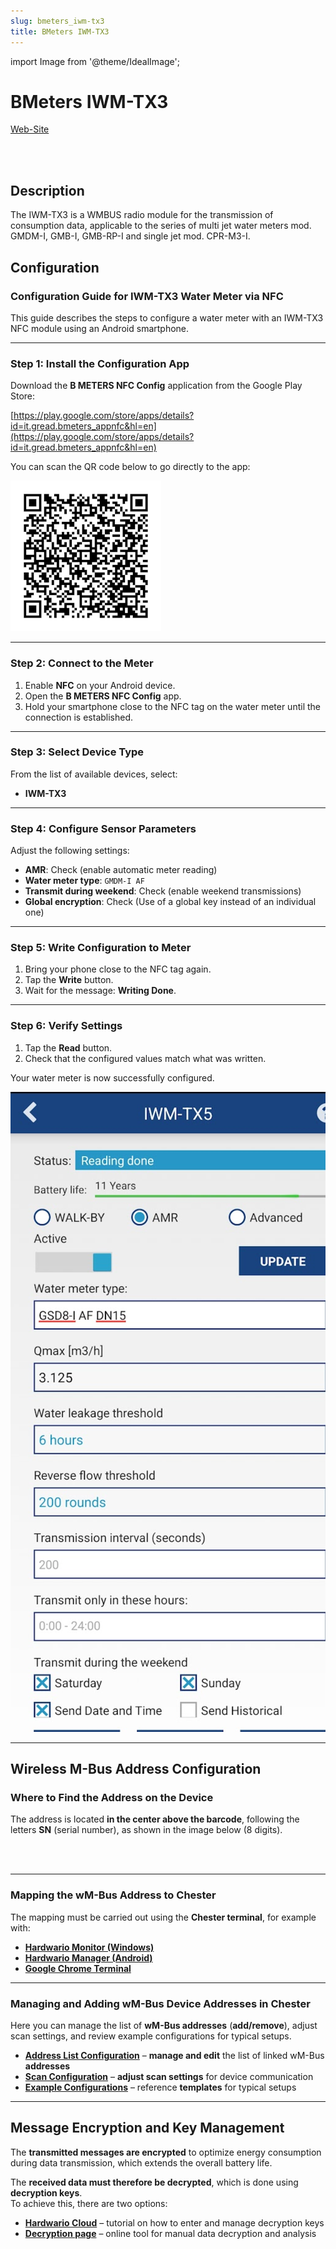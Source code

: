 ```yaml
---
slug: bmeters_iwm-tx3
title: BMeters IWM-TX3
---
```

import Image from '@theme/IdealImage';

# BMeters IWM-TX3

[Web-Site](https://www.bmeters.com/en/products/iwm-tx3/)

<div class="container">
  <div class="row">
    <div class="col col--8">
      <div>
        <Image img={require('./images/bmeters_iwm-tx3.png')} width={376} height={376} />
      </div>
    </div>
    <div class="col col--24"></div>
  </div>
</div>
<br />

## Description

The IWM-TX3 is a WMBUS radio module for the transmission of consumption data, applicable to the series of multi jet water meters mod. GMDM-I, GMB-I, GMB-RP-I and single jet mod. CPR-M3-I.

## Configuration

### Configuration Guide for IWM-TX3 Water Meter via NFC

This guide describes the steps to configure a water meter with an IWM-TX3 NFC module using an Android smartphone.

---

### Step 1: Install the Configuration App

Download the **B METERS NFC Config** application from the Google Play Store:

[https://play.google.com/store/apps/details?id=it.gread.bmeters_appnfc&hl=en](https://play.google.com/store/apps/details?id=it.gread.bmeters_appnfc&hl=en)

You can scan the QR code below to go directly to the app:

![QR Code - B Meters NFC Config](images/bmeters_app_qr.png)

---

### Step 2: Connect to the Meter

1. Enable **NFC** on your Android device.
2. Open the **B METERS NFC Config** app.
3. Hold your smartphone close to the NFC tag on the water meter until the connection is established.

---

### Step 3: Select Device Type

From the list of available devices, select:

- **IWM-TX3**

---

### Step 4: Configure Sensor Parameters

Adjust the following settings:

- **AMR**: Check (enable automatic meter reading)
- **Water meter type**: `GMDM-I AF`
- **Transmit during weekend**: Check (enable weekend transmissions)
- **Global encryption**: Check (Use of a global key instead of an individual one)

---

### Step 5: Write Configuration to Meter

1. Bring your phone close to the NFC tag again.
2. Tap the **Write** button.
3. Wait for the message: **Writing Done**.

---

### Step 6: Verify Settings

1. Tap the **Read** button.
2. Check that the configured values match what was written.

Your water meter is now successfully configured.

![Read data via config](images/bmeters_iwm-tx3_data.png)

---

## Wireless M-Bus Address Configuration

### Where to Find the Address on the Device

The address is located **in the center above the barcode**, following the letters **SN** (serial number), as shown in the image below (8 digits).  

<div class="container">
  <div class="row">
    <div class="col col--8">
      <div>
        <Image img={require('./adress-location/bmeters_iwm-tx3.png')} width={376} height={376} />
      </div>
    </div>
    <div class="col col--24"></div>
  </div>
</div>
<br />

---

### Mapping the wM-Bus Address to Chester

The mapping must be carried out using the **Chester terminal**, for example with:  

- [**Hardwario Monitor (Windows)**](https://github.com/hardwario/hio-monitor/releases)
- [**Hardwario Manager (Android)**](https://play.google.com/store/apps/details?id=com.hardwario.manager)
- [**Google Chrome Terminal**](https://terminal.hardwario.com/)

---

### Managing and Adding wM-Bus Device Addresses in Chester

Here you can manage the list of **wM-Bus addresses** (**add/remove**), adjust scan settings, and review example configurations for typical setups.  

- [**Address List Configuration**](/chester/catalog-applications/chester-wm-bus#address-list-configuration) – **manage and edit** the list of linked wM-Bus **addresses**  
- [**Scan Configuration**](/chester/catalog-applications/chester-wm-bus#scan-configuration) – **adjust scan settings** for device communication 
- [**Example Configurations**](/chester/catalog-applications/chester-wm-bus#example-configurations) – reference **templates** for typical setups 

---

## Message Encryption and Key Management

The **transmitted messages are encrypted** to optimize energy consumption during data transmission, which extends the overall battery life.

The **received data must therefore be decrypted**, which is done using **decryption keys**.  
To achieve this, there are two options:

- [**Hardwario Cloud**](/chester/catalog-applications/chester-wm-bus#hardwario-cloud--decryption-keys) – tutorial on how to enter and manage decryption keys  
- [**Decryption page**](https://wmbusmeters.org/) – online tool for manual data decryption and analysis  
